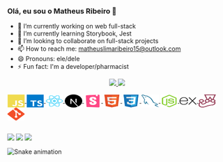 ### Olá, eu sou o Matheus Ribeiro 👋

- 🔭 I’m currently working on web full-stack
- 🌱 I’m currently learning Storybook, Jest
- 👯 I’m looking to collaborate on full-stack projects
- 📫 How to reach me: matheuslimaribeiro15@outlook.com
- 😄 Pronouns: ele/dele
- ⚡ Fun fact: I'm a developer/pharmacist

<div align="center">
  <a href="https://github.com/mdmath15">
  <img height="180em" src="https://github-readme-stats.vercel.app/api?username=mdmath15&show_icons=true&theme=dracula&include_all_commits=true&count_private=true"/>
  <img height="180em" src="https://github-readme-stats.vercel.app/api/top-langs/?username=mdmath15&layout=&langs_count=7&theme=dracula"/> 
</div>
<div style="display: inline_block"><br>
  <img align="center" alt="Math-Js" height="30" width="40" src="https://raw.githubusercontent.com/devicons/devicon/master/icons/javascript/javascript-plain.svg">
  <img align="center" alt="Math-Ts" height="30" width="40" src="https://github.com/devicons/devicon/blob/master/icons/typescript/typescript-original.svg">
  <img align="center" alt="Math-React" height="30" width="40" src="https://raw.githubusercontent.com/devicons/devicon/master/icons/react/react-original.svg">
  <img align="center" alt="Math-MySQL" height="30" width="40" src="https://github.com/devicons/devicon/blob/master/icons/nextjs/nextjs-original.svg">
  <img align="center" alt="Math-MySQL" height="30" width="40" src="https://github.com/devicons/devicon/blob/master/icons/storybook/storybook-original.svg">
  <img align="center" alt="Math-HTML" height="30" width="40" src="https://raw.githubusercontent.com/devicons/devicon/master/icons/html5/html5-original.svg">
  <img align="center" alt="Math-CSS" height="30" width="40" src="https://raw.githubusercontent.com/devicons/devicon/master/icons/css3/css3-original.svg">
  <img align="center" alt="Math-MySQL" height="30" width="40" src="https://github.com/devicons/devicon/blob/master/icons/mysql/mysql-plain.svg">
  <img align="center" alt="Math-MySQL" height="30" width="40" src="https://github.com/devicons/devicon/blob/master/icons/nodejs/nodejs-plain.svg">
  <img align="center" alt="Math-MySQL" height="30" width="40" src="https://github.com/devicons/devicon/blob/master/icons/express/express-original.svg">
  <img align="center" alt="Math-MySQL" height="30" width="40" src="https://github.com/devicons/devicon/blob/master/icons/jest/jest-plain.svg">
  <img align="center" alt="Math-MySQL" height="30" width="40" src="https://github.com/devicons/devicon/blob/master/icons/git/git-plain.svg">
</div>
  
  ##
 
<div> 
  <a href="https://instagram.com/mdmathh" target="_blank"><img src="https://img.shields.io/badge/-Instagram-%23E4405F?style=for-the-badge&logo=instagram&logoColor=white" target="_blank"></a>
  <a href = "mailto:matheuslimaribeiro15@outlook.com"><img src="https://img.shields.io/badge/-OUTLOOK-%23333?style=for-the-badge&logo=gmail&logoColor=white" target="_blank"></a>
  <a href="https://www.linkedin.com/in/matheus-lima-ribeiro-a74388154/" target="_blank"><img src="https://img.shields.io/badge/-LinkedIn-%230077B5?style=for-the-badge&logo=linkedin&logoColor=white" target="_blank"></a> 
  
![Snake animation](https://github.com/mdmath15/mdmath15/blob/output/github-contribution-grid-snake.svg)
</div>
